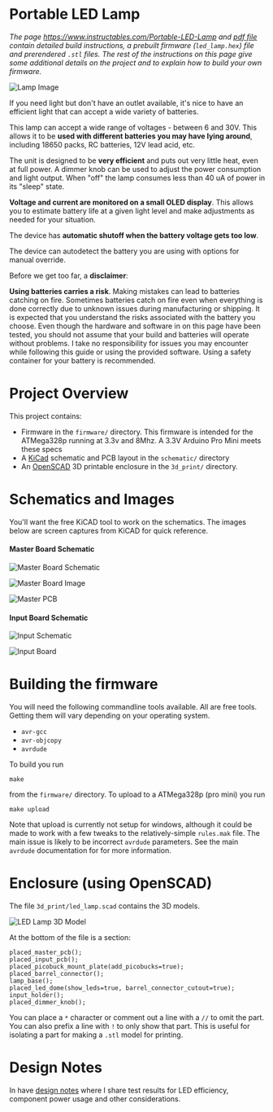 # Portable LED Lamp

*The page https://www.instructables.com/Portable-LED-Lamp and [pdf file](Portable-LED-Lamp.pdf)
contain detailed build instructions, a prebuilt firmware (`led_lamp.hex`) file
and prerendered `.stl` files.  The rest of the instructions on this page give
some additional details on the project and to explain how to build your own firmware.*

![Lamp Image](img/led_lamp.jpg)

If you need light but don't have an outlet available, it's nice to have an
efficient light that can accept a wide variety of batteries.

This lamp can accept a wide range of voltages - between 6 and 30V. This allows
it to be **used with different batteries you may have lying around**, including
18650 packs, RC batteries, 12V lead acid, etc.

The unit is designed to be **very efficient** and puts out very little heat, even
at full power. A dimmer knob can be used to adjust the power consumption and
light output. When "off" the lamp consumes less than 40 uA of power in its
"sleep" state.

**Voltage and current are monitored on a small OLED display**. This allows you to
estimate battery life at a given light level and make adjustments as needed for
your situation.

The device has **automatic shutoff when the battery voltage gets too low**.

The device can autodetect the battery you are using with options for manual
override.

Before we get too far, a **disclaimer**:

**Using batteries carries a risk**. Making mistakes can lead to batteries catching
on fire. Sometimes batteries catch on fire even when everything is done
correctly due to unknown issues during manufacturing or shipping. It is
expected that you understand the risks associated with the battery you choose.
Even though the hardware and software in on this page have been tested, you
should not assume that your build and batteries will operate without problems.
I take no responsibility for issues you may encounter while following this
guide or using the provided software. Using a safety container for your battery
is recommended.

# Project Overview

This project contains:

  * Firmware in the `firmware/` directory.  This firmware is intended for the
    ATMega328p running at 3.3v and 8Mhz.  A 3.3V Arduino Pro Mini meets these specs
  * A [KiCad](https://www.kicad.org/) schematic and PCB layout in the
    `schematic/` directory
  * An [OpenSCAD](https://openscad.org/) 3D printable enclosure in the
    `3d_print/` directory.

# Schematics and Images

You'll want the free KiCAD tool to work on the schematics.  The images below are
screen captures from KiCAD for quick reference.

#### Master Board Schematic

![Master Board Schematic](img/master_board_schematic.png)

![Master Board Image](img/master_board.jpg)

![Master PCB](img/master_board.png)

#### Input Board Schematic

![Input Schematic](img/input_schematic.png)

![Input Board](img/input_board.jpg)

# Building the firmware

You will need the following commandline tools available.  All are free tools.
Getting them will vary depending on your operating system.

  * `avr-gcc`
  * `avr-objcopy`
  * `avrdude`

To build you run

    make

from the `firmware/` directory.  To upload to a ATMega328p (pro mini) you run

    make upload

Note that upload is currently not setup for windows, although it could be made
to work with a few tweaks to the relatively-simple `rules.mak` file.  The main
issue is likely to be incorrect `avrdude` parameters.  See the main `avrdude`
documentation for for more information.

# Enclosure (using OpenSCAD)

The file `3d_print/led_lamp.scad` contains the 3D models.

![LED Lamp 3D Model](img/led_lamp_open_scad.png)

At the bottom of the file is a section:

    placed_master_pcb();
    placed_input_pcb();
    placed_picobuck_mount_plate(add_picobucks=true);
    placed_barrel_connector();
    lamp_base();
    placed_led_dome(show_leds=true, barrel_connector_cutout=true);
    input_holder();
    placed_dimmer_knob();

You can place a `*` character or comment out a line with a `//` to omit the
part.  You can also prefix a line with `!` to only show that part.  This is
useful for isolating a part for making a `.stl` model for printing.

# Design Notes

In have [design notes](DESIGN_NOTES.md) where I share test results for LED
efficiency, component power usage and other considerations.

